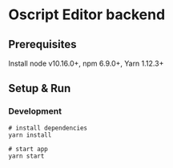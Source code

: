 # Oscript Editor backend

## Prerequisites

Install node v10.16.0+, npm 6.9.0+, Yarn 1.12.3+

## Setup & Run

### Development

```
# install dependencies
yarn install

# start app
yarn start
```
